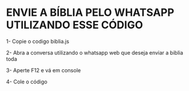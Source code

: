 # ENVIE A BÍBLIA PELO WHATSAPP UTILIZANDO ESSE CÓDIGO

1- Copie o codigo biblia.js

2- Abra a conversa utilizando o whatsapp web que deseja enviar a biblia toda

3- Aperte F12 e vá em console

4- Cole o código
